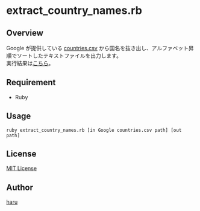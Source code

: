 # extract_country_names.rb

## Overview

Google が提供している [countries.csv](https://developers.google.com/public-data/docs/canonical/countries_csv) から国名を抜き出し、アルファベット昇順でソートしたテキストファイルを出力します。  
実行結果は[こちら](https://github.com/haru52/etc/blob/master/country_names.txt)。

## Requirement

- Ruby

## Usage

```console
ruby extract_country_names.rb [in Google countries.csv path] [out path]
```

## License

[MIT License](LICENSE)

## Author

[haru](https://haru52.com/)
